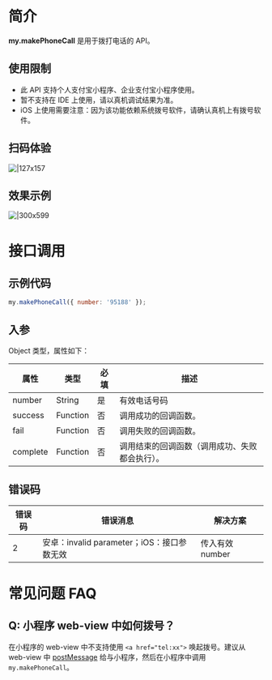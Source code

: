 # 简介

**my.makePhoneCall** 是用于拨打电话的 API。

## 使用限制

- 此 API 支持个人支付宝小程序、企业支付宝小程序使用。
- 暂不支持在 IDE 上使用，请以真机调试结果为准。
- iOS 上使用需要注意：因为该功能依赖系统拨号软件，请确认真机上有拨号软件。

## 扫码体验

![|127x157](https://gw.alipayobjects.com/zos/skylark-tools/public/files/3a19fec322419e6b9f47b47c06d1aafa.png#align=left&display=inline&height=163&margin=%5Bobject%20Object%5D&originHeight=610&originWidth=636&status=done&style=stroke&width=170)

## 效果示例

![|300x599](https://gw.alipayobjects.com/zos/skylark-tools/public/files/3fdb918757981715023db9649f216847.png#align=left&display=inline&height=599&margin=%5Bobject%20Object%5D&originHeight=599&originWidth=300&status=done&style=stroke&width=300)

# 接口调用

## 示例代码
```javascript
my.makePhoneCall({ number: '95188' });
```

## 入参

Object 类型，属性如下：

| **属性** | **类型** | **必填** | **描述**   |
| -------- | -------- | -------- | ---------- |
| number   | String   | 是       | 有效电话号码  |
| success | Function | 否 | 调用成功的回调函数。 |
| fail | Function | 否 | 调用失败的回调函数。 |
| complete | Function | 否 | 调用结束的回调函数（调用成功、失败都会执行）。 |


## 错误码
| **错误码** | **错误消息** | **解决方案** |
| -------- | -------- | -------- |
| 2 | 安卓：invalid parameter；iOS：接口参数无效 | 传入有效 number |

# 常见问题 FAQ

## Q: 小程序 web-view 中如何拨号？

在小程序的 web-view 中不支持使用 `<a href="tel:xx">` 唤起拨号。建议从 web-view 中 [postMessage](https://forum.alipay.com/college/post/11901043) 给与小程序，然后在小程序中调用 `my.makePhoneCall`。


